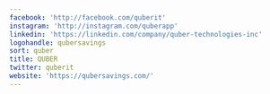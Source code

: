 ```yaml
---
facebook: 'http://facebook.com/quberit'
instagram: 'http://instagram.com/quberapp'
linkedin: 'https://linkedin.com/company/quber-technologies-inc'
logohandle: qubersavings
sort: quber
title: QUBER
twitter: quberit
website: 'https://qubersavings.com/'
---
```

